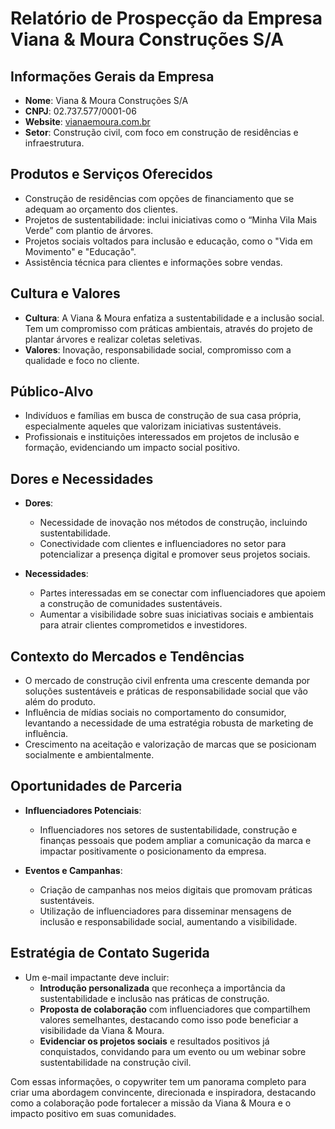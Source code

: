 # Relatório de Prospecção da Empresa Viana & Moura Construções S/A

## Informações Gerais da Empresa
- **Nome**: Viana & Moura Construções S/A
- **CNPJ**: 02.737.577/0001-06
- **Website**: [vianaemoura.com.br](http://www.vianaemoura.com.br)
- **Setor**: Construção civil, com foco em construção de residências e infraestrutura.

## Produtos e Serviços Oferecidos
- Construção de residências com opções de financiamento que se adequam ao orçamento dos clientes.
- Projetos de sustentabilidade: inclui iniciativas como o “Minha Vila Mais Verde” com plantio de árvores.
- Projetos sociais voltados para inclusão e educação, como o "Vida em Movimento" e "Educação".
- Assistência técnica para clientes e informações sobre vendas.

## Cultura e Valores
- **Cultura**: A Viana & Moura enfatiza a sustentabilidade e a inclusão social. Tem um compromisso com práticas ambientais, através do projeto de plantar árvores e realizar coletas seletivas.
- **Valores**: Inovação, responsabilidade social, compromisso com a qualidade e foco no cliente.

## Público-Alvo
- Indivíduos e famílias em busca de construção de sua casa própria, especialmente aqueles que valorizam iniciativas sustentáveis.
- Profissionais e instituições interessados em projetos de inclusão e formação, evidenciando um impacto social positivo.

## Dores e Necessidades
- **Dores**:
  - Necessidade de inovação nos métodos de construção, incluindo sustentabilidade.
  - Conectividade com clientes e influenciadores no setor para potencializar a presença digital e promover seus projetos sociais.
  
- **Necessidades**:
  - Partes interessadas em se conectar com influenciadores que apoiem a construção de comunidades sustentáveis.
  - Aumentar a visibilidade sobre suas iniciativas sociais e ambientais para atrair clientes comprometidos e investidores.

## Contexto do Mercados e Tendências
- O mercado de construção civil enfrenta uma crescente demanda por soluções sustentáveis e práticas de responsabilidade social que vão além do produto.
- Influência de mídias sociais no comportamento do consumidor, levantando a necessidade de uma estratégia robusta de marketing de influência.
- Crescimento na aceitação e valorização de marcas que se posicionam socialmente e ambientalmente.

## Oportunidades de Parceria
- **Influenciadores Potenciais**:
  - Influenciadores nos setores de sustentabilidade, construção e finanças pessoais que podem ampliar a comunicação da marca e impactar positivamente o posicionamento da empresa.
  
- **Eventos e Campanhas**:
  - Criação de campanhas nos meios digitais que promovam práticas sustentáveis.
  - Utilização de influenciadores para disseminar mensagens de inclusão e responsabilidade social, aumentando a visibilidade.

## Estratégia de Contato Sugerida
- Um e-mail impactante deve incluir:
  - **Introdução personalizada** que reconheça a importância da sustentabilidade e inclusão nas práticas de construção.
  - **Proposta de colaboração** com influenciadores que compartilhem valores semelhantes, destacando como isso pode beneficiar a visibilidade da Viana & Moura.
  - **Evidenciar os projetos sociais** e resultados positivos já conquistados, convidando para um evento ou um webinar sobre sustentabilidade na construção civil.

Com essas informações, o copywriter tem um panorama completo para criar uma abordagem convincente, direcionada e inspiradora, destacando como a colaboração pode fortalecer a missão da Viana & Moura e o impacto positivo em suas comunidades.